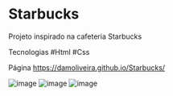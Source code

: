 # Starbucks

Projeto inspirado na cafeteria Starbucks

Tecnologias
#Html
#Css


Página
https://damoliveira.github.io/Starbucks/

![image](https://user-images.githubusercontent.com/61412901/180556464-825a272a-4416-4d6b-b3ed-95e44ba265cf.png)
![image](https://user-images.githubusercontent.com/61412901/180557358-25f2333a-99ec-4690-9a67-51c84c0648a4.png)
![image](https://user-images.githubusercontent.com/61412901/180557658-5bcc03e5-01da-451d-9cdd-bb3dcc130498.png)
